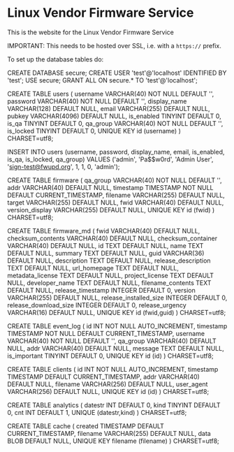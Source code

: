 Linux Vendor Firmware Service
=============================

This is the website for the Linux Vendor Firmware Service

IMPORTANT: This needs to be hosted over SSL, i.e. with a `https://` prefix.

To set up the database tables do:

CREATE DATABASE secure;
CREATE USER 'test'@'localhost' IDENTIFIED BY 'test';
USE secure;
GRANT ALL ON secure.* TO 'test'@'localhost';

CREATE TABLE users (
  username VARCHAR(40) NOT NULL DEFAULT '',
  password VARCHAR(40) NOT NULL DEFAULT '',
  display_name VARCHAR(128) DEFAULT NULL,
  email VARCHAR(255) DEFAULT NULL,
  pubkey VARCHAR(4096) DEFAULT NULL,
  is_enabled TINYINT DEFAULT 0,
  is_qa TINYINT DEFAULT 0,
  qa_group VARCHAR(40) NOT NULL DEFAULT '',
  is_locked TINYINT DEFAULT 0,
  UNIQUE KEY id (username)
) CHARSET=utf8;

INSERT INTO users (username, password, display_name, email, is_enabled, is_qa, is_locked, qa_group)
    VALUES ('admin', 'Pa$$w0rd', 'Admin User', 'sign-test@fwupd.org', 1, 1, 0, 'admin');

CREATE TABLE firmware (
  qa_group VARCHAR(40) NOT NULL DEFAULT '',
  addr VARCHAR(40) DEFAULT NULL,
  timestamp TIMESTAMP NOT NULL DEFAULT CURRENT_TIMESTAMP,
  filename VARCHAR(255) DEFAULT NULL,
  target VARCHAR(255) DEFAULT NULL,
  fwid VARCHAR(40) DEFAULT NULL,
  version_display VARCHAR(255) DEFAULT NULL,
  UNIQUE KEY id (fwid)
) CHARSET=utf8;

CREATE TABLE firmware_md (
  fwid VARCHAR(40) DEFAULT NULL,
  checksum_contents VARCHAR(40) DEFAULT NULL,
  checksum_container VARCHAR(40) DEFAULT NULL,
  id TEXT DEFAULT NULL,
  name TEXT DEFAULT NULL,
  summary TEXT DEFAULT NULL,
  guid VARCHAR(36) DEFAULT NULL,
  description TEXT DEFAULT NULL,
  release_description TEXT DEFAULT NULL,
  url_homepage TEXT DEFAULT NULL,
  metadata_license TEXT DEFAULT NULL,
  project_license TEXT DEFAULT NULL,
  developer_name TEXT DEFAULT NULL,
  filename_contents TEXT DEFAULT NULL,
  release_timestamp INTEGER DEFAULT 0,
  version VARCHAR(255) DEFAULT NULL,
  release_installed_size INTEGER DEFAULT 0,
  release_download_size INTEGER DEFAULT 0,
  release_urgency VARCHAR(16) DEFAULT NULL,
  UNIQUE KEY id (fwid,guid)
) CHARSET=utf8;

CREATE TABLE event_log (
  id INT NOT NULL AUTO_INCREMENT,
  timestamp TIMESTAMP NOT NULL DEFAULT CURRENT_TIMESTAMP,
  username VARCHAR(40) NOT NULL DEFAULT '',
  qa_group VARCHAR(40) DEFAULT NULL,
  addr VARCHAR(40) DEFAULT NULL,
  message TEXT DEFAULT NULL,
  is_important TINYINT DEFAULT 0,
  UNIQUE KEY id (id)
) CHARSET=utf8;

CREATE TABLE clients (
  id INT NOT NULL AUTO_INCREMENT,
  timestamp TIMESTAMP DEFAULT CURRENT_TIMESTAMP,
  addr VARCHAR(40) DEFAULT NULL,
  filename VARCHAR(256) DEFAULT NULL,
  user_agent VARCHAR(256) DEFAULT NULL,
  UNIQUE KEY id (id)
) CHARSET=utf8;

CREATE TABLE analytics (
  datestr INT DEFAULT 0,
  kind TINYINT DEFAULT 0,
  cnt INT DEFAULT 1,
  UNIQUE (datestr,kind)
) CHARSET=utf8;

CREATE TABLE cache (
  created TIMESTAMP DEFAULT CURRENT_TIMESTAMP,
  filename VARCHAR(255) DEFAULT NULL,
  data BLOB DEFAULT NULL,
  UNIQUE KEY filename (filename)
) CHARSET=utf8;
